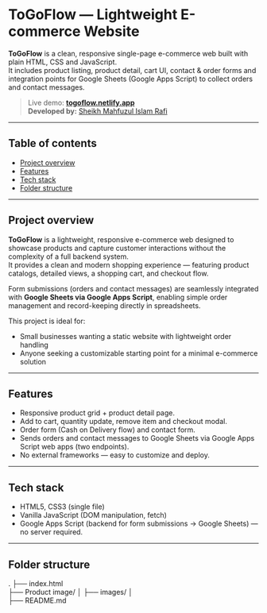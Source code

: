 # ToGoFlow — Lightweight E-commerce Website

**ToGoFlow** is a clean, responsive single-page e-commerce web built with plain HTML, CSS and JavaScript.  
It includes product listing, product detail, cart UI, contact & order forms and integration points for Google Sheets (Google Apps Script) to collect orders and contact messages.  

> Live demo: **[togoflow.netlify.app](https://togoflow.netlify.app/)**  
> **Developed by:** [Sheikh Mahfuzul Islam Rafi](https://mahfuzul-islam-rafi-portfolio.netlify.app/#home)

---

## Table of contents

- [Project overview](#project-overview)  
- [Features](#features)  
- [Tech stack](#tech-stack)     
- [Folder structure](#folder-structure)  


---

## Project overview

**ToGoFlow** is a lightweight, responsive e-commerce web designed to showcase products and capture customer interactions without the complexity of a full backend system.  
It provides a clean and modern shopping experience — featuring product catalogs, detailed views, a shopping cart, and checkout flow.  

Form submissions (orders and contact messages) are seamlessly integrated with **Google Sheets via Google Apps Script**, enabling simple order management and record-keeping directly in spreadsheets.  

This project is ideal for:  
- Small businesses wanting a static website with lightweight order handling   
- Anyone seeking a customizable starting point for a minimal e-commerce solution  

---

## Features

- Responsive product grid + product detail page.  
- Add to cart, quantity update, remove item and checkout modal. 
- Order form (Cash on Delivery flow) and contact form.
- Sends orders and contact messages to Google Sheets via Google Apps Script web apps (two endpoints). 
- No external frameworks — easy to customize and deploy.

---

## Tech stack

- HTML5, CSS3 (single file)  
- Vanilla JavaScript (DOM manipulation, fetch)  
- Google Apps Script (backend for form submissions -> Google Sheets) —  no server required.

---
## Folder structure

.
├── index.html         
├── Product image/
│   ├── images/
│   
├── README.md
